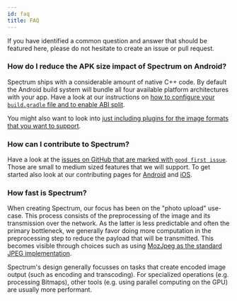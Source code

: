 ```yaml
---
id: faq
title: FAQ
---
```


If you have identified a common question and answer that should be featured here, please do not hesitate to create an issue or pull request.

### How do I reduce the APK size impact of Spectrum on Android?

Spectrum ships with a considerable amount of native C++ code. By default the Android build system will bundle all four available platform architectures with your app. Have a look at our instructions on [how to configure your `build.gradle` file and to enable ABI split](getting_started_android.md#update-your-project-s-gradle-configuration).

You might also want to look into [just including plugins for the image formats that you want to support](getting_started_android.md#loading-specific-plugins).

### How can I contribute to Spectrum?

Have a look at the [issues on GitHub that are marked with `good first issue`](https://github.com/facebookincubator/spectrum/issues?q=is%3Aissue+is%3Aopen+label%3A%22good+first+issue%22). Those are small to medium sized features that we will support. To get started also look at our contributing pages for [Android](contributing_android.md) and [iOS](contributing_ios.md).

### How fast is Spectrum?

When creating Spectrum, our focus has been on the "photo upload" use-case. This process consists of the preprocessing of the image and its transmission over the network. As the latter is less predictable and often the primary bottleneck, we generally favor doing more computation in the preprocessing step to reduce the payload that will be transmitted. This becomes visible through choices such as using [MozJpeg as the standard JPEG implementation](supported_image_formats.md#jpeg).

Spectrum's design generally focusses on tasks that create encoded image output (such as encoding and transcoding). For specialized operations (e.g. processing Bitmaps), other tools (e.g. using parallel computing on the GPU) are usually more performant.
